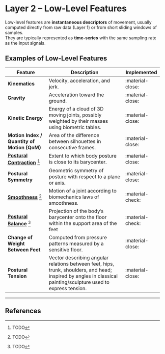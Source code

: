 # Layer 2 – Low-Level Features

Low-level features are **instantaneous descriptors** of movement, usually computed directly from raw data (Layer 1) or from short sliding windows of samples.  
They are typically represented as **time-series** with the same sampling rate as the input signals.

## Examples of Low-Level Features

| Feature                                                   | Description                                                                                                                                                     | Implemented      |
|-----------------------------------------------------------|-----------------------------------------------------------------------------------------------------------------------------------------------------------------|------------------|
| **Kinematics**                                            | Velocity, acceleration, and jerk.                                                                                                                               | :material-close: |
| **Gravity**                                               | Acceleration toward the ground.                                                                                                                                 | :material-close: |
| **Kinetic Energy**                                        | Energy of a cloud of 3D moving joints, possibly weighted by their masses using biometric tables.                                                                | :material-close: |
| **Motion Index / Quantity of Motion (QoM)**               | Area of the difference between silhouettes in consecutive frames.                                                                                               | :material-close: |
| [**Postural Contraction**](contraction_expansion.md) [^1] | Extent to which body posture is close to its barycenter.                                                                                                        | :material-close: |
| **Postural Symmetry**                                     | Geometric symmetry of posture with respect to a plane or axis.                                                                                                  | :material-close: |
| [**Smoothness**](smoothness.md) [^1]                      | Motion of a joint according to biomechanics laws of smoothness.                                                                                                 | :material-check: |
| [**Postural Balance**](postural_balance.md) [^1]          | Projection of the body’s barycenter onto the floor within the support area of the feet                                                                          | :material-check: |
| **Change of Weight Between Feet**                         | Computed from pressure patterns measured by a sensitive floor.                                                                                                  | :material-close: |
| **Postural Tension**                                      | Vector describing angular relations between feet, hips, trunk, shoulders, and head; inspired by angles in classical painting/sculpture used to express tension. | :material-close: |

---

## References
[^1]: TODO


